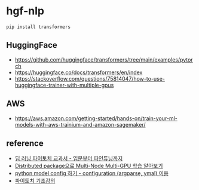 # hgf-nlp

```
pip install transformers
```


## HuggingFace ##

* https://github.com/huggingface/transformers/tree/main/examples/pytorch
* https://huggingface.co/docs/transformers/en/index
* https://stackoverflow.com/questions/75814047/how-to-use-huggingface-trainer-with-multiple-gpus



## AWS ##

* https://aws.amazon.com/getting-started/hands-on/train-your-ml-models-with-aws-trainium-and-amazon-sagemaker/

## reference ##

* [딥 러닝 파이토치 교과서 - 입문부터 파인튜닝까지](https://wikidocs.net/book/2788)
* [Distributed package으로 Multi-Node Multi-GPU 학습 알아보기](https://csm-kr.tistory.com/89)
* [python model config 하기 - configuration (argparse, ymal) 이용](https://csm-kr.tistory.com/19)
* [파이토치 기초강의](https://www.youtube.com/@%EA%B9%80%EA%B5%B0%EC%9D%B4-u6v)
